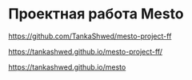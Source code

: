 # Проектная работа Mesto

https://github.com/TankaShwed/mesto-project-ff

https://tankashwed.github.io/mesto-project-ff/

https://tankashwed.github.io/mesto
 
